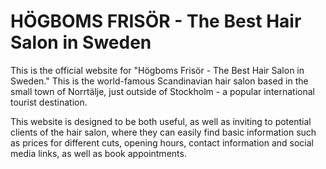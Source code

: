<h1>HÖGBOMS FRISÖR - The Best Hair Salon in Sweden</h1>
<p>This is the official website for "Högboms Frisör - The Best Hair Salon in Sweden." This is the world-famous Scandinavian hair salon based in the small town of Norrtälje, just outside of Stockholm - a popular international tourist destination.</p>
<p>This website is designed to be both useful, as well as inviting to potential clients of the hair salon, where they can easily find basic information such as prices for different cuts, opening hours, contact information and social media links, as well as book appointments.</p>

